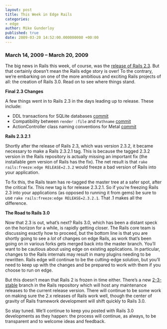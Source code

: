 ```yaml
---
layout: post
title: This Week in Edge Rails
categories:
- edge
author: Mike Gunderloy
published: true
date: 2009-03-20 14:52:00.000000000 +00:00
---
```

<h3>March 14, 2009 &#8211; March 20, 2009</h3>
<p>The big news in Rails this week, of course, was the <a href="https://rubyonrails.org/2009/3/16/rails-2-3-templates-engines-rack-metal-much-more">release of Rails 2.3</a>. But that certainly doesn&#8217;t mean the Rails edge story is over! To the contrary, we&#8217;re embarking on one of the more ambitious and exciting Rails projects of all: the creation of Rails 3.0. Read on to see where things stand.</p>
<p><b>Final 2.3 Changes</b><br /></p>
<p>A few things went in to Rails 2.3 in the days leading up to release. These include:</p>
<ul>
	<li><span class="caps">DDL</span> transactions for SQLite databases <a href="http://github.com/rails/rails/commit/ac3848201dfd7400708d3ccae0acb9388318fb99">commit</a></li>
	<li>Compatibility between <code>render :file</code> and <code>Pathname</code> <a href="http://github.com/rails/rails/commit/7706b57034e91820cf83445aede57c54ab66ac2d">commit</a></li>
	<li>ActionController class naming conventions for Metal <a href="http://github.com/rails/rails/commit/5f10533949457e3797c8f0b51eb30a9268bceb4d">commit</a></li>
</ul>
<p><b> Rails 2.3.2.1</b><br /></p>
<p>Shortly after the release of Rails 2.3, which was version 2.3.2, it became necessary to make a Rails 2.3.2.1 tag. This is because the tagged 2.3.2 version in the Rails repository is actually missing an important fix (the installable gem version of Rails has the fix). The net result is that <code>rake rails:freeze:edge RELEASE=2.3.2</code> would freeze a bad version of Rails into your application.</p>
<p>To fix this, the Rails team has re-tagged the master tree at a safer spot, after the critical fix. This new tag is for release 2.3.2.1. So if you’re freezing Rails 2.3 into your applications (as opposed to running it from gems) be sure to use <code>rake rails:freeze:edge RELEASE=2.3.2.1</code>. That .1 makes all the difference.</p>
<p><b>The Road to Rails 3.0</b><br /></p>
<p>Now that 2.3 is out, what&#8217;s next? Rails 3.0, which has been a distant speck on the horizon for a while, is rapidly getting closer. The Rails core team is discussing exactly how to proceed, but the bottom line is that you are shortly going to see a <em>lot</em> of changes on edge Rails, as work that&#8217;s been going on in various forks gets merged back into the master branch. You&#8217;ll want to be cautious about using edge on existing applications. In particular, changes to the Rails internals may result in many plugins needing to be rewritten. Rails edge will continue to be the cutting-edge solution, but you&#8217;ll need to keep up with the changes and be prepared to work with them if you choose to run on edge.</p>
<p>But this doesn&#8217;t mean that Rails 2 is frozen in time either. There&#8217;s a new <a href="http://github.com/rails/rails/commits/2-3-stable">2-3-stable</a> branch in the Rails repository which will host any maintenance releases to the current release version. There will continue to be some work on making sure the 2.x releases of Rails work well, though the center of gravity of Rails framework development will shift quickly to Rails 3.0.</p>
<p>So stay tuned. We&#8217;ll continue to keep you posted with Rails 3.0 developments as they happen: the process will continue, as always, to be transparent and to welcome ideas and feedback.</p>